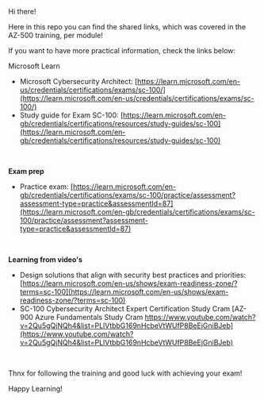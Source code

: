 Hi there!

Here in this repo you can find the shared links, which was covered in the AZ-500 training, per module!

If you want to have more practical information, check the links below:
<br>

Microsoft Learn
- Microsoft Cybersecurity Architect: [https://learn.microsoft.com/en-us/credentials/certifications/exams/sc-100/](https://learn.microsoft.com/en-us/credentials/certifications/exams/sc-100/)
- Study guide for Exam SC-100: [https://learn.microsoft.com/en-gb/credentials/certifications/resources/study-guides/sc-100](https://learn.microsoft.com/en-gb/credentials/certifications/resources/study-guides/sc-100)
<br>

**Exam prep**
- Practice exam: [https://learn.microsoft.com/en-gb/credentials/certifications/exams/sc-100/practice/assessment?assessment-type=practice&assessmentId=87](https://learn.microsoft.com/en-gb/credentials/certifications/exams/sc-100/practice/assessment?assessment-type=practice&assessmentId=87)
<br>

**Learning from video's**
- Design solutions that align with security best practices and priorities: [https://learn.microsoft.com/en-us/shows/exam-readiness-zone/?terms=sc-100](https://learn.microsoft.com/en-us/shows/exam-readiness-zone/?terms=sc-100)
- SC-100 Cybersecurity Architect Expert Certification Study Cram [AZ-900 Azure Fundamentals Study Cram https://www.youtube.com/watch?v=2Qu5gQjNQh4&list=PLlVtbbG169nHcbeVtWUfP8BeEjGniBJeb](https://www.youtube.com/watch?v=2Qu5gQjNQh4&list=PLlVtbbG169nHcbeVtWUfP8BeEjGniBJeb)
<br>

Thnx for following the training and good luck with achieving your exam!

Happy Learning!
